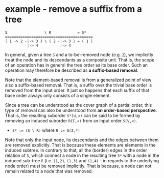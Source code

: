 
<!-- ======================================================================= -->
# example - remove a suffix from a tree

```
S                 \ R            = S*
========================================
( 1 -> 2 -|-> 3 ) \ ( 2 -|-> 3 ) = ( 1 )
          |-> 4          |-> 4
```

In general, given a tree `S` and a to-be-removed node (e.g. `2`), we implicitly
treat the node and its descendants as a composite unit. That is, the scope of
an operation has in general the tree order as its base order. Such an operation
may therefore be described as **a suffix-based removal**.

Note that the element-based removal is from a generalized point of view also
a suffix-based removal. That is, a suffix over the trivial base order is
removed from the input order. It just so happens that each suffix of that base
order always only consists of a single element.

Since a tree can be understood as the cover graph of a partial order, this type
of removal can also be understood from **an order-based perspective**. That is,
the resulting suborder `S*(U,<)` can be said to be formed by removing an induced
suborder `R(T,<)` from an input order `S(V,<)`.

* `S* := (S \ R)` where `R := S[2,*]`

Note that only the input node, its descendants and the edges between them are
removed explicitly. That is because these elements are elements in the induced
subtree. In contrary to that, all the (border) edges in the order relation of
`S`, which connect a node in the resulting tree `S*` with a node in the induced
sub-tree `R` (i.e. `(1,2)`, `(1,3)` and `(1,4)` - in regards to the underlying
node order) must be removed implicitly. That is because, a node can not remain
related to a node that was removed.
